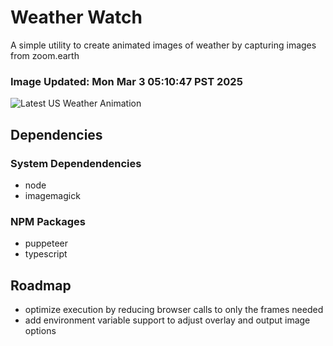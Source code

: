 # Weather Watch

A simple utility to create animated images of weather by capturing images from zoom.earth

### Image Updated: Mon Mar  3 05:10:47 PST 2025

![Latest US Weather Animation](animations/2025-03-03.webp)

## Dependencies
### System Dependendencies
* node
* imagemagick
### NPM Packages
* puppeteer
* typescript

## Roadmap
* optimize execution by reducing browser calls to only the frames needed
* add environment variable support to adjust overlay and output image options
